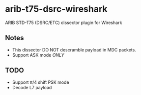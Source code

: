 # arib-t75-dsrc-wireshark

ARIB STD-T75 (DSRC/ETC) dissector plugin for Wireshark

## Notes

* This dissector DO NOT descramble payload in MDC packets.
* Support ASK mode *ONLY*

## TODO

* Support π/4 shift PSK mode
* Decode L7 payload
